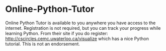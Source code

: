 # Online-Python-Tutor
Online Python Tutor is available to you anywhere you have access to the internet. 
Registration is not required, but you can track your progress while learning Python.
From their site if you do register: 
http://cscircles.cemc.uwaterloo.ca/visualize which has a nice Python tutorial.
This is not an endorsement.
